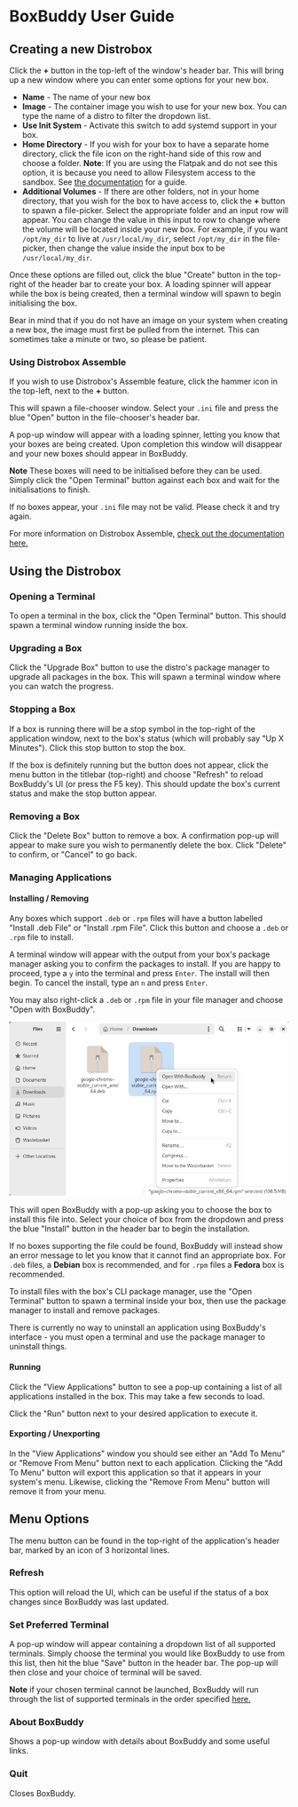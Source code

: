 # BoxBuddy User Guide

## Creating a new Distrobox

Click the **+** button in the top-left of the window's header bar. This will bring up a new window where you can enter some options for your new box.

- **Name** - The name of your new box
- **Image** - The container image you wish to use for your new box. You can type the name of a distro to filter the dropdown list.
- **Use Init System** - Activate this switch to add systemd support in your box.
- **Home Directory** - If you wish for your box to have a separate home directory, click the file icon on the right-hand side of this row and choose a folder. **Note**: If you are using the Flatpak and do not see this option, it is because you need to allow Filesystem access to the sandbox. See [the documentation](/BoxBuddyRS/tips) for a guide.
- **Additional Volumes** - If there are other folders, not in your home directory, that you wish for the box to have access to, click the **+** button to spawn a file-picker. Select the appropriate folder and an input row will appear. You can change the value in this input to row to change where the volume will be located
inside your new box. For example, if you want `/opt/my_dir` to live at `/usr/local/my_dir`, select `/opt/my_dir` in the file-picker, then change the value inside the input box to be `/usr/local/my_dir`.

Once these options are filled out, click the blue "Create" button in the top-right of the header bar to create your box. A loading spinner will appear while the box is being created, then a terminal window will spawn to begin initialising the box.

Bear in mind that if you do not have an image on your system when creating a new box, the image must first be pulled from the internet. This can sometimes take a minute or two, so please be patient.

### Using Distrobox Assemble
If you wish to use Distrobox's Assemble feature, click the hammer icon in the top-left, next to the **+** button. 

This will spawn a file-chooser window. Select your `.ini` file and press the blue "Open" button in the file-chooser's header bar.

A pop-up window will appear with a loading spinner, letting you know that your boxes are being created. Upon completion this window will disappear and your new boxes should appear in BoxBuddy. 

**Note** These boxes will need to be initialised before they can be used. Simply click the "Open Terminal" button against each box and wait for the initialisations to finish.

If no boxes appear, your `.ini` file may not be valid. Please check it and try again.

For more information on Distrobox Assemble, [check out the documentation here.](https://distrobox.it/usage/distrobox-assemble/)

## Using the Distrobox

### Opening a Terminal
To open a terminal in the box, click the "Open Terminal" button. This should spawn a terminal window running inside the box.

### Upgrading a Box
Click the "Upgrade Box" button to use the distro's package manager to upgrade all packages in the box. This will spawn a terminal window where you can watch the progress.

### Stopping a Box
If a box is running there will be a stop symbol in the top-right of the application window, next to the box's status (which will probably say "Up X Minutes"). Click this stop button to stop the box.

If the box is definitely running but the button does not appear, click the menu button in the titlebar (top-right) and choose "Refresh" to reload BoxBuddy's UI (or press the F5 key). This should update the box's current status and make the stop button appear.

### Removing a Box
Click the "Delete Box" button to remove a box. A confirmation pop-up will appear to make sure you wish to permanently delete the box. Click "Delete" to confirm, or "Cancel" to go back.

### Managing Applications

#### Installing / Removing
Any boxes which support `.deb` or `.rpm` files will have a button labelled "Install .deb File" or "Install .rpm File". Click this button and choose a `.deb` or `.rpm` file to install.

A terminal window will appear with the output from your box's package manager asking you to confirm the packages to install. If you are happy to proceed, type a `y` into the terminal and press `Enter`. The install will then begin. To cancel the install, type an `n` and press `Enter`.

You may also right-click a `.deb` or `.rpm` file in your file manager and choose "Open with BoxBuddy". 

![Nautilus right-click menu](nautilus-right-click.png)

This will open BoxBuddy with a pop-up asking you to choose the box to install this file into. Select your choice of box from the dropdown and press the blue "Install" button in the header bar to begin the installation.

If no boxes supporting the file could be found, BoxBuddy will instead show an error message to let you know that it cannot find an appropriate box. For `.deb` files, a **Debian** box is recommended, and for `.rpm` files a **Fedora** box is recommended.

To install files with the box's CLI package manager, use the "Open Terminal" button to spawn a terminal inside your box, then use the package manager to install and remove packages.

There is currently no way to uninstall an application using BoxBuddy's interface - you must open a terminal and use the package manager to uninstall things.

#### Running
Click the "View Applications" button to see a pop-up containing a list of all applications installed in the box. This may take a few seconds to load. 

Click the "Run" button next to your desired application to execute it.

#### Exporting / Unexporting
In the "View Applications" window you should see either an "Add To Menu" or "Remove From Menu" button next to each application. Clicking the "Add To Menu" button will export this application so that it appears in your system's menu. Likewise, clicking the "Remove From Menu" button will remove it from your menu.


## Menu Options
The menu button can be found in the top-right of the application's header bar, marked by an icon of 3 horizontal lines.

### Refresh
This option will reload the UI, which can be useful if the status of a box changes since BoxBuddy was last updated.


### Set Preferred Terminal
 A pop-up window will appear containing a dropdown list of all supported terminals. Simply choose the terminal you would like BoxBuddy to use from this list, then hit the blue "Save" button in the header bar. The pop-up will then close and your choice of terminal will be saved.

**Note** if your chosen terminal cannot be launched, BoxBuddy will run through the list of supported terminals in the order specified [here.](/BoxBuddyRS/faqs#what-terminals-are-supported)

### About BoxBuddy
Shows a pop-up window with details about BoxBuddy and some useful links.

### Quit
Closes BoxBuddy.
